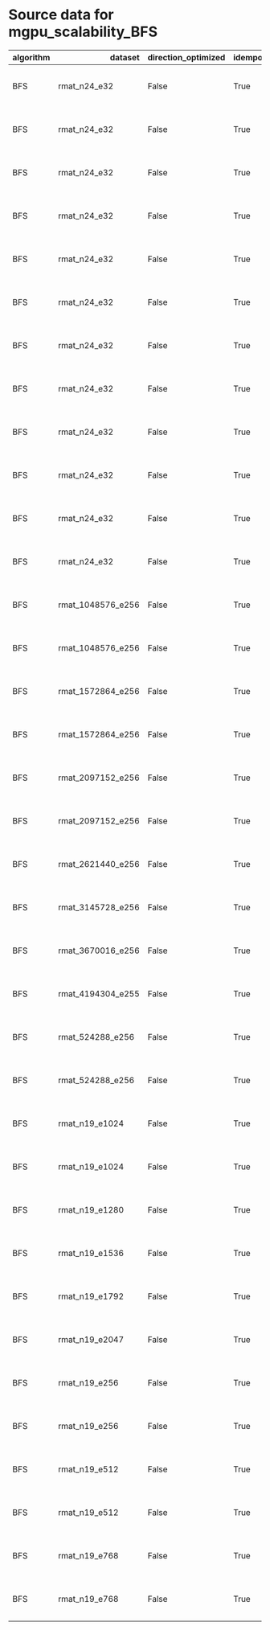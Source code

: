 # Source data for mgpu_scalability_BFS

<table class="dataframe">
  <thead>
    <tr style="text-align: right;">
      <th>algorithm</th>
      <th>dataset</th>
      <th>direction_optimized</th>
      <th>idempotent</th>
      <th>num_gpus</th>
      <th>scalability</th>
      <th>engine</th>
      <th>m_teps</th>
      <th>elapsed</th>
      <th>gunrock_version</th>
      <th>gpuinfo.name</th>
      <th>time</th>
      <th>details</th>
    </tr>
  </thead>
  <tbody>
    <tr>
      <td>BFS</td>
      <td>rmat_n24_e32</td>
      <td>False</td>
      <td>True</td>
      <td>1</td>
      <td>strong</td>
      <td>Gunrock</td>
      <td>3987.124023</td>
      <td>256.117615</td>
      <td>0.4.0</td>
      <td>Tesla K80</td>
      <td>Fri Jan 27 06:41:11 2017\n</td>
      <td><a href="https://github.com/gunrock/io/tree/master/gunrock-output/ipdps17/eval_fig5/BFS_rmat_n24_e32_Fri Jan 27 064111 2017.json">JSON output</a></td>
    </tr>
    <tr>
      <td>BFS</td>
      <td>rmat_n24_e32</td>
      <td>False</td>
      <td>True</td>
      <td>2</td>
      <td>strong</td>
      <td>Gunrock</td>
      <td>6968.180664</td>
      <td>146.917435</td>
      <td>0.4.0</td>
      <td>Tesla K80</td>
      <td>Fri Jan 27 06:42:03 2017\n</td>
      <td><a href="https://github.com/gunrock/io/tree/master/gunrock-output/ipdps17/eval_fig5/BFS_rmat_n24_e32_Fri Jan 27 064203 2017.json">JSON output</a></td>
    </tr>
    <tr>
      <td>BFS</td>
      <td>rmat_n24_e32</td>
      <td>False</td>
      <td>True</td>
      <td>3</td>
      <td>strong</td>
      <td>Gunrock</td>
      <td>9449.509766</td>
      <td>108.340027</td>
      <td>0.4.0</td>
      <td>Tesla K80</td>
      <td>Fri Jan 27 06:43:12 2017\n</td>
      <td><a href="https://github.com/gunrock/io/tree/master/gunrock-output/ipdps17/eval_fig5/BFS_rmat_n24_e32_Fri Jan 27 064312 2017.json">JSON output</a></td>
    </tr>
    <tr>
      <td>BFS</td>
      <td>rmat_n24_e32</td>
      <td>False</td>
      <td>True</td>
      <td>4</td>
      <td>strong</td>
      <td>Gunrock</td>
      <td>11689.207031</td>
      <td>87.581558</td>
      <td>0.4.0</td>
      <td>Tesla K80</td>
      <td>Fri Jan 27 06:44:15 2017\n</td>
      <td><a href="https://github.com/gunrock/io/tree/master/gunrock-output/ipdps17/eval_fig5/BFS_rmat_n24_e32_Fri Jan 27 064415 2017.json">JSON output</a></td>
    </tr>
    <tr>
      <td>BFS</td>
      <td>rmat_n24_e32</td>
      <td>False</td>
      <td>True</td>
      <td>5</td>
      <td>strong</td>
      <td>Gunrock</td>
      <td>13415.110352</td>
      <td>76.313675</td>
      <td>0.4.0</td>
      <td>Tesla K80</td>
      <td>Fri Jan 27 06:45:21 2017\n</td>
      <td><a href="https://github.com/gunrock/io/tree/master/gunrock-output/ipdps17/eval_fig5/BFS_rmat_n24_e32_Fri Jan 27 064521 2017.json">JSON output</a></td>
    </tr>
    <tr>
      <td>BFS</td>
      <td>rmat_n24_e32</td>
      <td>False</td>
      <td>True</td>
      <td>6</td>
      <td>strong</td>
      <td>Gunrock</td>
      <td>15124.872070</td>
      <td>67.686127</td>
      <td>0.4.0</td>
      <td>Tesla K80</td>
      <td>Fri Jan 27 06:46:25 2017\n</td>
      <td><a href="https://github.com/gunrock/io/tree/master/gunrock-output/ipdps17/eval_fig5/BFS_rmat_n24_e32_Fri Jan 27 064625 2017.json">JSON output</a></td>
    </tr>
    <tr>
      <td>BFS</td>
      <td>rmat_n24_e32</td>
      <td>False</td>
      <td>True</td>
      <td>7</td>
      <td>strong</td>
      <td>Gunrock</td>
      <td>16384.642578</td>
      <td>62.482090</td>
      <td>0.4.0</td>
      <td>Tesla K80</td>
      <td>Fri Jan 27 06:47:34 2017\n</td>
      <td><a href="https://github.com/gunrock/io/tree/master/gunrock-output/ipdps17/eval_fig5/BFS_rmat_n24_e32_Fri Jan 27 064734 2017.json">JSON output</a></td>
    </tr>
    <tr>
      <td>BFS</td>
      <td>rmat_n24_e32</td>
      <td>False</td>
      <td>True</td>
      <td>8</td>
      <td>strong</td>
      <td>Gunrock</td>
      <td>17740.228516</td>
      <td>57.707787</td>
      <td>0.4.0</td>
      <td>Tesla K80</td>
      <td>Fri Jan 27 06:48:45 2017\n</td>
      <td><a href="https://github.com/gunrock/io/tree/master/gunrock-output/ipdps17/eval_fig5/BFS_rmat_n24_e32_Fri Jan 27 064845 2017.json">JSON output</a></td>
    </tr>
    <tr>
      <td>BFS</td>
      <td>rmat_n24_e32</td>
      <td>False</td>
      <td>True</td>
      <td>1</td>
      <td>strong</td>
      <td>Gunrock</td>
      <td>18559.269531</td>
      <td>55.023476</td>
      <td>0.4.0</td>
      <td>Tesla P100-PCIE-16GB</td>
      <td>Fri Jan 27 09:55:53 2017\n</td>
      <td><a href="https://github.com/gunrock/io/tree/master/gunrock-output/ipdps17/eval_fig5/BFS_rmat_n24_e32_Fri Jan 27 095553 2017.json">JSON output</a></td>
    </tr>
    <tr>
      <td>BFS</td>
      <td>rmat_n24_e32</td>
      <td>False</td>
      <td>True</td>
      <td>2</td>
      <td>strong</td>
      <td>Gunrock</td>
      <td>29535.423828</td>
      <td>34.661636</td>
      <td>0.4.0</td>
      <td>Tesla P100-PCIE-16GB</td>
      <td>Fri Jan 27 09:56:36 2017\n</td>
      <td><a href="https://github.com/gunrock/io/tree/master/gunrock-output/ipdps17/eval_fig5/BFS_rmat_n24_e32_Fri Jan 27 095636 2017.json">JSON output</a></td>
    </tr>
    <tr>
      <td>BFS</td>
      <td>rmat_n24_e32</td>
      <td>False</td>
      <td>True</td>
      <td>3</td>
      <td>strong</td>
      <td>Gunrock</td>
      <td>37891.121094</td>
      <td>27.018204</td>
      <td>0.4.0</td>
      <td>Tesla P100-PCIE-16GB</td>
      <td>Fri Jan 27 09:57:37 2017\n</td>
      <td><a href="https://github.com/gunrock/io/tree/master/gunrock-output/ipdps17/eval_fig5/BFS_rmat_n24_e32_Fri Jan 27 095737 2017.json">JSON output</a></td>
    </tr>
    <tr>
      <td>BFS</td>
      <td>rmat_n24_e32</td>
      <td>False</td>
      <td>True</td>
      <td>4</td>
      <td>strong</td>
      <td>Gunrock</td>
      <td>42411.957031</td>
      <td>24.138346</td>
      <td>0.4.0</td>
      <td>Tesla P100-PCIE-16GB</td>
      <td>Fri Jan 27 09:58:34 2017\n</td>
      <td><a href="https://github.com/gunrock/io/tree/master/gunrock-output/ipdps17/eval_fig5/BFS_rmat_n24_e32_Fri Jan 27 095834 2017.json">JSON output</a></td>
    </tr>
    <tr>
      <td>BFS</td>
      <td>rmat_1048576_e256</td>
      <td>False</td>
      <td>True</td>
      <td>2</td>
      <td>weak edge</td>
      <td>Gunrock</td>
      <td>10792.455078</td>
      <td>37.249237</td>
      <td>0.4.0</td>
      <td>Tesla K80</td>
      <td>Fri Jan 27 07:37:37 2017\n</td>
      <td><a href="https://github.com/gunrock/io/tree/master/gunrock-output/ipdps17/eval_fig5/BFS_rmat_1048576_e256_Fri Jan 27 073737 2017.json">JSON output</a></td>
    </tr>
    <tr>
      <td>BFS</td>
      <td>rmat_1048576_e256</td>
      <td>False</td>
      <td>True</td>
      <td>2</td>
      <td>weak edge</td>
      <td>Gunrock</td>
      <td>50378.242188</td>
      <td>7.979542</td>
      <td>0.4.0</td>
      <td>Tesla P100-PCIE-16GB</td>
      <td>Fri Jan 27 10:15:32 2017\n</td>
      <td><a href="https://github.com/gunrock/io/tree/master/gunrock-output/ipdps17/eval_fig5/BFS_rmat_1048576_e256_Fri Jan 27 101532 2017.json">JSON output</a></td>
    </tr>
    <tr>
      <td>BFS</td>
      <td>rmat_1572864_e256</td>
      <td>False</td>
      <td>True</td>
      <td>3</td>
      <td>weak edge</td>
      <td>Gunrock</td>
      <td>15811.551758</td>
      <td>36.079048</td>
      <td>0.4.0</td>
      <td>Tesla K80</td>
      <td>Fri Jan 27 07:38:16 2017\n</td>
      <td><a href="https://github.com/gunrock/io/tree/master/gunrock-output/ipdps17/eval_fig5/BFS_rmat_1572864_e256_Fri Jan 27 073816 2017.json">JSON output</a></td>
    </tr>
    <tr>
      <td>BFS</td>
      <td>rmat_1572864_e256</td>
      <td>False</td>
      <td>True</td>
      <td>3</td>
      <td>weak edge</td>
      <td>Gunrock</td>
      <td>69367.429688</td>
      <td>8.223518</td>
      <td>0.4.0</td>
      <td>Tesla P100-PCIE-16GB</td>
      <td>Fri Jan 27 10:16:05 2017\n</td>
      <td><a href="https://github.com/gunrock/io/tree/master/gunrock-output/ipdps17/eval_fig5/BFS_rmat_1572864_e256_Fri Jan 27 101605 2017.json">JSON output</a></td>
    </tr>
    <tr>
      <td>BFS</td>
      <td>rmat_2097152_e256</td>
      <td>False</td>
      <td>True</td>
      <td>4</td>
      <td>weak edge</td>
      <td>Gunrock</td>
      <td>19159.458984</td>
      <td>43.807610</td>
      <td>0.4.0</td>
      <td>Tesla K80</td>
      <td>Fri Jan 27 07:39:06 2017\n</td>
      <td><a href="https://github.com/gunrock/io/tree/master/gunrock-output/ipdps17/eval_fig5/BFS_rmat_2097152_e256_Fri Jan 27 073906 2017.json">JSON output</a></td>
    </tr>
    <tr>
      <td>BFS</td>
      <td>rmat_2097152_e256</td>
      <td>False</td>
      <td>True</td>
      <td>4</td>
      <td>weak edge</td>
      <td>Gunrock</td>
      <td>80948.132812</td>
      <td>10.368794</td>
      <td>0.4.0</td>
      <td>Tesla P100-PCIE-16GB</td>
      <td>Fri Jan 27 10:16:48 2017\n</td>
      <td><a href="https://github.com/gunrock/io/tree/master/gunrock-output/ipdps17/eval_fig5/BFS_rmat_2097152_e256_Fri Jan 27 101648 2017.json">JSON output</a></td>
    </tr>
    <tr>
      <td>BFS</td>
      <td>rmat_2621440_e256</td>
      <td>False</td>
      <td>True</td>
      <td>5</td>
      <td>weak edge</td>
      <td>Gunrock</td>
      <td>23759.707031</td>
      <td>43.027370</td>
      <td>0.4.0</td>
      <td>Tesla K80</td>
      <td>Fri Jan 27 07:40:09 2017\n</td>
      <td><a href="https://github.com/gunrock/io/tree/master/gunrock-output/ipdps17/eval_fig5/BFS_rmat_2621440_e256_Fri Jan 27 074009 2017.json">JSON output</a></td>
    </tr>
    <tr>
      <td>BFS</td>
      <td>rmat_3145728_e256</td>
      <td>False</td>
      <td>True</td>
      <td>6</td>
      <td>weak edge</td>
      <td>Gunrock</td>
      <td>28322.312500</td>
      <td>42.345463</td>
      <td>0.4.0</td>
      <td>Tesla K80</td>
      <td>Fri Jan 27 07:41:23 2017\n</td>
      <td><a href="https://github.com/gunrock/io/tree/master/gunrock-output/ipdps17/eval_fig5/BFS_rmat_3145728_e256_Fri Jan 27 074123 2017.json">JSON output</a></td>
    </tr>
    <tr>
      <td>BFS</td>
      <td>rmat_3670016_e256</td>
      <td>False</td>
      <td>True</td>
      <td>7</td>
      <td>weak edge</td>
      <td>Gunrock</td>
      <td>32685.292969</td>
      <td>41.956947</td>
      <td>0.4.0</td>
      <td>Tesla K80</td>
      <td>Fri Jan 27 07:42:48 2017\n</td>
      <td><a href="https://github.com/gunrock/io/tree/master/gunrock-output/ipdps17/eval_fig5/BFS_rmat_3670016_e256_Fri Jan 27 074248 2017.json">JSON output</a></td>
    </tr>
    <tr>
      <td>BFS</td>
      <td>rmat_4194304_e255</td>
      <td>False</td>
      <td>True</td>
      <td>8</td>
      <td>weak edge</td>
      <td>Gunrock</td>
      <td>32592.580078</td>
      <td>53.253174</td>
      <td>0.4.0</td>
      <td>Tesla K80</td>
      <td>Fri Jan 27 07:44:26 2017\n</td>
      <td><a href="https://github.com/gunrock/io/tree/master/gunrock-output/ipdps17/eval_fig5/BFS_rmat_4194304_e255_Fri Jan 27 074426 2017.json">JSON output</a></td>
    </tr>
    <tr>
      <td>BFS</td>
      <td>rmat_524288_e256</td>
      <td>False</td>
      <td>True</td>
      <td>1</td>
      <td>weak edge</td>
      <td>Gunrock</td>
      <td>5833.030762</td>
      <td>32.814682</td>
      <td>0.4.0</td>
      <td>Tesla K80</td>
      <td>Fri Jan 27 07:37:15 2017\n</td>
      <td><a href="https://github.com/gunrock/io/tree/master/gunrock-output/ipdps17/eval_fig5/BFS_rmat_524288_e256_Fri Jan 27 073715 2017.json">JSON output</a></td>
    </tr>
    <tr>
      <td>BFS</td>
      <td>rmat_524288_e256</td>
      <td>False</td>
      <td>True</td>
      <td>1</td>
      <td>weak edge</td>
      <td>Gunrock</td>
      <td>28421.488281</td>
      <td>6.734833</td>
      <td>0.4.0</td>
      <td>Tesla P100-PCIE-16GB</td>
      <td>Fri Jan 27 10:15:13 2017\n</td>
      <td><a href="https://github.com/gunrock/io/tree/master/gunrock-output/ipdps17/eval_fig5/BFS_rmat_524288_e256_Fri Jan 27 101513 2017.json">JSON output</a></td>
    </tr>
    <tr>
      <td>BFS</td>
      <td>rmat_n19_e1024</td>
      <td>False</td>
      <td>True</td>
      <td>4</td>
      <td>weak vertex</td>
      <td>Gunrock</td>
      <td>23027.292969</td>
      <td>25.899992</td>
      <td>0.4.0</td>
      <td>Tesla K80</td>
      <td>Fri Jan 27 08:11:46 2017\n</td>
      <td><a href="https://github.com/gunrock/io/tree/master/gunrock-output/ipdps17/eval_fig5/BFS_rmat_n19_e1024_Fri Jan 27 081146 2017.json">JSON output</a></td>
    </tr>
    <tr>
      <td>BFS</td>
      <td>rmat_n19_e1024</td>
      <td>False</td>
      <td>True</td>
      <td>4</td>
      <td>weak vertex</td>
      <td>Gunrock</td>
      <td>96137.609375</td>
      <td>6.203622</td>
      <td>0.4.0</td>
      <td>Tesla P100-PCIE-16GB</td>
      <td>Fri Jan 27 10:27:32 2017\n</td>
      <td><a href="https://github.com/gunrock/io/tree/master/gunrock-output/ipdps17/eval_fig5/BFS_rmat_n19_e1024_Fri Jan 27 102732 2017.json">JSON output</a></td>
    </tr>
    <tr>
      <td>BFS</td>
      <td>rmat_n19_e1280</td>
      <td>False</td>
      <td>True</td>
      <td>5</td>
      <td>weak vertex</td>
      <td>Gunrock</td>
      <td>28572.369141</td>
      <td>24.847418</td>
      <td>0.4.0</td>
      <td>Tesla K80</td>
      <td>Fri Jan 27 08:12:44 2017\n</td>
      <td><a href="https://github.com/gunrock/io/tree/master/gunrock-output/ipdps17/eval_fig5/BFS_rmat_n19_e1280_Fri Jan 27 081244 2017.json">JSON output</a></td>
    </tr>
    <tr>
      <td>BFS</td>
      <td>rmat_n19_e1536</td>
      <td>False</td>
      <td>True</td>
      <td>6</td>
      <td>weak vertex</td>
      <td>Gunrock</td>
      <td>33727.800781</td>
      <td>24.222105</td>
      <td>0.4.0</td>
      <td>Tesla K80</td>
      <td>Fri Jan 27 08:13:52 2017\n</td>
      <td><a href="https://github.com/gunrock/io/tree/master/gunrock-output/ipdps17/eval_fig5/BFS_rmat_n19_e1536_Fri Jan 27 081352 2017.json">JSON output</a></td>
    </tr>
    <tr>
      <td>BFS</td>
      <td>rmat_n19_e1792</td>
      <td>False</td>
      <td>True</td>
      <td>7</td>
      <td>weak vertex</td>
      <td>Gunrock</td>
      <td>38893.105469</td>
      <td>23.624376</td>
      <td>0.4.0</td>
      <td>Tesla K80</td>
      <td>Fri Jan 27 08:15:11 2017\n</td>
      <td><a href="https://github.com/gunrock/io/tree/master/gunrock-output/ipdps17/eval_fig5/BFS_rmat_n19_e1792_Fri Jan 27 081511 2017.json">JSON output</a></td>
    </tr>
    <tr>
      <td>BFS</td>
      <td>rmat_n19_e2047</td>
      <td>False</td>
      <td>True</td>
      <td>8</td>
      <td>weak vertex</td>
      <td>Gunrock</td>
      <td>43986.683594</td>
      <td>23.092226</td>
      <td>0.4.0</td>
      <td>Tesla K80</td>
      <td>Fri Jan 27 08:16:42 2017\n</td>
      <td><a href="https://github.com/gunrock/io/tree/master/gunrock-output/ipdps17/eval_fig5/BFS_rmat_n19_e2047_Fri Jan 27 081642 2017.json">JSON output</a></td>
    </tr>
    <tr>
      <td>BFS</td>
      <td>rmat_n19_e256</td>
      <td>False</td>
      <td>True</td>
      <td>1</td>
      <td>weak vertex</td>
      <td>Gunrock</td>
      <td>5842.948242</td>
      <td>32.760738</td>
      <td>0.4.0</td>
      <td>Tesla K80</td>
      <td>Fri Jan 27 08:09:57 2017\n</td>
      <td><a href="https://github.com/gunrock/io/tree/master/gunrock-output/ipdps17/eval_fig5/BFS_rmat_n19_e256_Fri Jan 27 080957 2017.json">JSON output</a></td>
    </tr>
    <tr>
      <td>BFS</td>
      <td>rmat_n19_e256</td>
      <td>False</td>
      <td>True</td>
      <td>1</td>
      <td>weak vertex</td>
      <td>Gunrock</td>
      <td>28755.550781</td>
      <td>6.655708</td>
      <td>0.4.0</td>
      <td>Tesla P100-PCIE-16GB</td>
      <td>Fri Jan 27 10:26:02 2017\n</td>
      <td><a href="https://github.com/gunrock/io/tree/master/gunrock-output/ipdps17/eval_fig5/BFS_rmat_n19_e256_Fri Jan 27 102602 2017.json">JSON output</a></td>
    </tr>
    <tr>
      <td>BFS</td>
      <td>rmat_n19_e512</td>
      <td>False</td>
      <td>True</td>
      <td>2</td>
      <td>weak vertex</td>
      <td>Gunrock</td>
      <td>11626.529297</td>
      <td>29.382095</td>
      <td>0.4.0</td>
      <td>Tesla K80</td>
      <td>Fri Jan 27 08:10:21 2017\n</td>
      <td><a href="https://github.com/gunrock/io/tree/master/gunrock-output/ipdps17/eval_fig5/BFS_rmat_n19_e512_Fri Jan 27 081021 2017.json">JSON output</a></td>
    </tr>
    <tr>
      <td>BFS</td>
      <td>rmat_n19_e512</td>
      <td>False</td>
      <td>True</td>
      <td>2</td>
      <td>weak vertex</td>
      <td>Gunrock</td>
      <td>54491.304688</td>
      <td>6.268278</td>
      <td>0.4.0</td>
      <td>Tesla P100-PCIE-16GB</td>
      <td>Fri Jan 27 10:26:21 2017\n</td>
      <td><a href="https://github.com/gunrock/io/tree/master/gunrock-output/ipdps17/eval_fig5/BFS_rmat_n19_e512_Fri Jan 27 102621 2017.json">JSON output</a></td>
    </tr>
    <tr>
      <td>BFS</td>
      <td>rmat_n19_e768</td>
      <td>False</td>
      <td>True</td>
      <td>3</td>
      <td>weak vertex</td>
      <td>Gunrock</td>
      <td>17298.140625</td>
      <td>27.438551</td>
      <td>0.4.0</td>
      <td>Tesla K80</td>
      <td>Fri Jan 27 08:10:58 2017\n</td>
      <td><a href="https://github.com/gunrock/io/tree/master/gunrock-output/ipdps17/eval_fig5/BFS_rmat_n19_e768_Fri Jan 27 081058 2017.json">JSON output</a></td>
    </tr>
    <tr>
      <td>BFS</td>
      <td>rmat_n19_e768</td>
      <td>False</td>
      <td>True</td>
      <td>3</td>
      <td>weak vertex</td>
      <td>Gunrock</td>
      <td>73631.820312</td>
      <td>6.446213</td>
      <td>0.4.0</td>
      <td>Tesla P100-PCIE-16GB</td>
      <td>Fri Jan 27 10:26:52 2017\n</td>
      <td><a href="https://github.com/gunrock/io/tree/master/gunrock-output/ipdps17/eval_fig5/BFS_rmat_n19_e768_Fri Jan 27 102652 2017.json">JSON output</a></td>
    </tr>
  </tbody>
</table>
